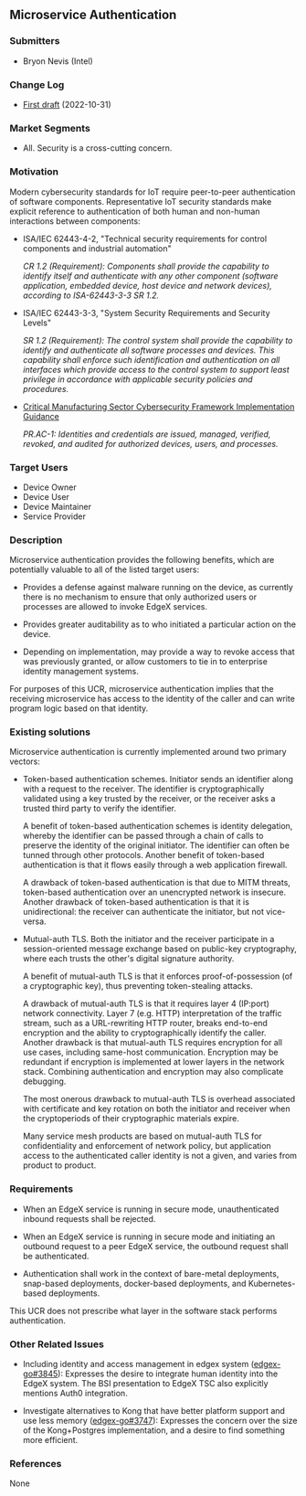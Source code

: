 ## Microservice Authentication

### Submitters

- Bryon Nevis (Intel)

### Change Log

- [First draft](https://github.com/edgexfoundry/edgex-docs/pull/659) (2022-10-31)

### Market Segments

- All.  Security is a cross-cutting concern.

### Motivation

Modern cybersecurity standards for IoT
require peer-to-peer authentication of software components.
Representative IoT security standards make explicit reference
to authentication of both human and non-human interactions between components:

- ISA/IEC 62443-4-2, "Technical security requirements for control components and industrial automation"

  _CR 1.2 (Requirement): Components shall provide the capability to
  identify itself and authenticate with any other component
  (software application, embedded device, host device and network devices),
  according to ISA-62443-3-3 SR 1.2._

- ISA/IEC 62443-3-3, "System Security Requirements and Security Levels"

  _SR 1.2 (Requirement): The control system shall provide the capability to
  identify and authenticate all software processes and devices. This capability
  shall enforce such identification and authentication on all interfaces which
  provide access to the control system to support least privilege in accordance
  with applicable security policies and procedures._

- [Critical Manufacturing Sector Cybersecurity Framework Implementation Guidance](https://www.cisa.gov/sites/default/files/publications/Critical_Manufacturing_Sector_Cybersecurity_Framework_Implementation_Guidance_FINAL_508.pdf)

  _PR.AC-1: Identities and credentials are issued, managed, verified,
  revoked, and audited for authorized devices, users, and processes._


### Target Users
- Device Owner
- Device User
- Device Maintainer
- Service Provider

### Description

Microservice authentication provides the following benefits,
which are potentially valuable to all of the listed target users:

- Provides a defense against malware running on the device,
  as currently there is no mechanism to ensure that only
  authorized users or processes are allowed to invoke EdgeX services.

- Provides greater auditability as to who initiated a particular
  action on the device.

- Depending on implementation, may provide a way to revoke
  access that was previously granted,
  or allow customers to tie in to enterprise
  identity management systems.

For purposes of this UCR, microservice authentication implies
that the receiving microservice has access to the identity
of the caller and can write program logic based on that identity.


### Existing solutions

Microservice authentication is currently implemented around two primary vectors:

- Token-based authentication schemes.
  Initiator sends an identifier along with a request to the receiver.
  The identifier is cryptographically validated using a key trusted by
  the receiver, or the receiver asks a trusted third party to verify the identifier.

  A benefit of token-based authentication schemes is identity delegation,
  whereby the identifier can be passed through a chain of calls to
  preserve the identity of the original initiator.
  The identifier can often be tunned through other protocols.
  Another benefit of token-based authentication is that
  it flows easily through a web application firewall.

  A drawback of token-based authentication is that due to MITM threats,
  token-based authentication over an unencrypted network is insecure.
  Another drawback of token-based authentication is that it is unidirectional:
  the receiver can authenticate the initiator, but not vice-versa.

- Mutual-auth TLS.
  Both the initiator and the receiver participate in a session-oriented message
  exchange based on public-key cryptography, where each trusts the other's
  digital signature authority.

  A benefit of mutual-auth TLS is that it enforces proof-of-possession
  (of a cryptographic key), thus preventing token-stealing attacks.

  A drawback of mutual-auth TLS is that it requires layer 4
  (IP:port) network connectivity.
  Layer 7 (e.g. HTTP) interpretation of the traffic stream,
  such as a URL-rewriting HTTP router, breaks end-to-end encryption
  and the ability to cryptographically identify the caller.
  Another drawback is that mutual-auth TLS requires encryption
  for all use cases, including same-host communication.
  Encryption may be redundant if encryption is implemented
  at lower layers in the network stack.
  Combining authentication and encryption may also complicate debugging.

  The most onerous drawback to mutual-auth TLS is overhead associated with
  certificate and key rotation on both the initiator and receiver when
  the cryptoperiods of their cryptographic materials expire.

  Many service mesh products are based on mutual-auth TLS
  for confidentiality and enforcement of network policy,
  but application access to the authenticated caller identity is not a given,
  and varies from product to product.


### Requirements

- When an EdgeX service is running in secure mode,
  unauthenticated inbound requests shall be rejected.

- When an EdgeX service is running in secure mode
  and initiating an outbound request to a peer EdgeX service,
  the outbound request shall be authenticated.

- Authentication shall work in the context of bare-metal deployments,
  snap-based deployments, docker-based deployments, and Kubernetes-based deployments.

This UCR does not prescribe what layer in the software stack performs authentication.

### Other Related Issues

- Including identity and access management in edgex system
  ([edgex-go#3845](https://github.com/edgexfoundry/edgex-go/issues/3845)):
  Expresses the desire to integrate human identity into the EdgeX system.
  The BSI presentation to EdgeX TSC also explicitly mentions Auth0 integration.

- Investigate alternatives to Kong that have better platform support and use less memory
  ([edgex-go#3747](https://github.com/edgexfoundry/edgex-go/issues/3747)):
  Expresses the concern over the size of the Kong+Postgres implementation,
  and a desire to find something more efficient.


### References

None